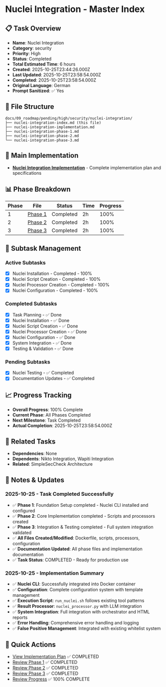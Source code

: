 # Nuclei Integration - Master Index

## 📋 Task Overview
- **Name**: Nuclei Integration
- **Category**: security
- **Priority**: High
- **Status**: Completed
- **Total Estimated Time**: 6 hours
- **Created**: 2025-10-25T23:44:26.000Z
- **Last Updated**: 2025-10-25T23:58:54.000Z
- **Completed**: 2025-10-25T23:58:54.000Z
- **Original Language**: German
- **Prompt Sanitized**: ✅ Yes

## 📁 File Structure
```
docs/09_roadmap/pending/high/security/nuclei-integration/
├── nuclei-integration-index.md (this file)
├── nuclei-integration-implementation.md
├── nuclei-integration-phase-1.md
├── nuclei-integration-phase-2.md
└── nuclei-integration-phase-3.md
```

## 🎯 Main Implementation
- **[Nuclei Integration Implementation](./nuclei-integration-implementation.md)** - Complete implementation plan and specifications

## 📊 Phase Breakdown
| Phase | File | Status | Time | Progress |
|-------|------|--------|------|----------|
| 1 | [Phase 1](./nuclei-integration-phase-1.md) | Completed | 2h | 100% |
| 2 | [Phase 2](./nuclei-integration-phase-2.md) | Completed | 2h | 100% |
| 3 | [Phase 3](./nuclei-integration-phase-3.md) | Completed | 2h | 100% |

## 🔄 Subtask Management
### Active Subtasks
- [x] Nuclei Installation - Completed - 100%
- [x] Nuclei Script Creation - Completed - 100%
- [x] Nuclei Processor Creation - Completed - 100%
- [x] Nuclei Configuration - Completed - 100%

### Completed Subtasks
- [x] Task Planning - ✅ Done
- [x] Nuclei Installation - ✅ Done
- [x] Nuclei Script Creation - ✅ Done
- [x] Nuclei Processor Creation - ✅ Done
- [x] Nuclei Configuration - ✅ Done
- [x] System Integration - ✅ Done
- [x] Testing & Validation - ✅ Done

### Pending Subtasks
- [x] Nuclei Testing - ✅ Completed
- [x] Documentation Updates - ✅ Completed

## 📈 Progress Tracking
- **Overall Progress**: 100% Complete
- **Current Phase**: All Phases Completed
- **Next Milestone**: Task Completed
- **Actual Completion**: 2025-10-25T23:58:54.000Z

## 🔗 Related Tasks
- **Dependencies**: None
- **Dependents**: Nikto Integration, Wapiti Integration
- **Related**: SimpleSecCheck Architecture

## 📝 Notes & Updates
### 2025-10-25 - Task Completed Successfully
- ✅ **Phase 1**: Foundation Setup completed - Nuclei CLI installed and configured
- ✅ **Phase 2**: Core Implementation completed - Scripts and processors created
- ✅ **Phase 3**: Integration & Testing completed - Full system integration validated
- ✅ **All Files Created/Modified**: Dockerfile, scripts, processors, configuration
- ✅ **Documentation Updated**: All phase files and implementation documentation
- ✅ **Task Status**: COMPLETED - Ready for production use

### 2025-10-25 - Implementation Summary
- ✅ **Nuclei CLI**: Successfully integrated into Docker container
- ✅ **Configuration**: Complete configuration system with template management
- ✅ **Execution Script**: `run_nuclei.sh` follows existing tool patterns
- ✅ **Result Processor**: `nuclei_processor.py` with LLM integration
- ✅ **System Integration**: Full integration with orchestrator and HTML reports
- ✅ **Error Handling**: Comprehensive error handling and logging
- ✅ **False Positive Management**: Integrated with existing whitelist system

## 🚀 Quick Actions
- [View Implementation Plan](./nuclei-integration-implementation.md) ✅ COMPLETED
- [Review Phase 1](./nuclei-integration-phase-1.md) ✅ COMPLETED
- [Review Phase 2](./nuclei-integration-phase-2.md) ✅ COMPLETED
- [Review Phase 3](./nuclei-integration-phase-3.md) ✅ COMPLETED
- [Review Progress](#progress-tracking) ✅ 100% COMPLETE
